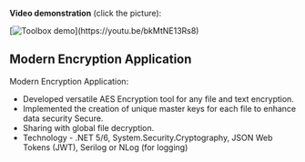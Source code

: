 **Video demonstration** (click the picture):

[![Toolbox demo]([https://i.imgur.com/8lFUlgz.png](https://shafinahmed.me/assets/images/encrypter.png))](https://youtu.be/bkMtNE13Rs8)

## Modern Encryption Application
Modern Encryption Application:
- Developed versatile AES Encryption tool for any file and text encryption.
- Implemented the creation of unique master keys for each file to enhance data security Secure.
- Sharing with global file decryption.
- Technology - .NET 5/6, System.Security.Cryptography, JSON Web Tokens (JWT), Serilog or NLog (for logging)
